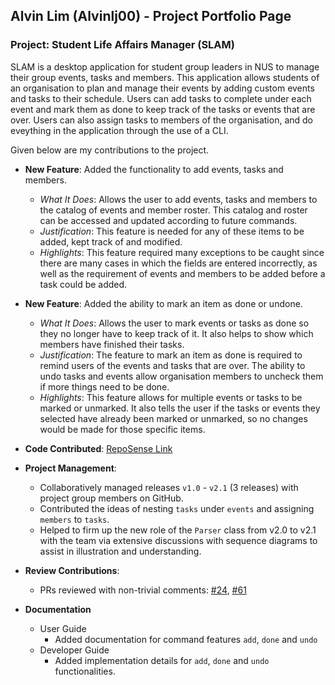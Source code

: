 ## Alvin Lim (Alvinlj00) - Project Portfolio Page

### Project: Student Life Affairs Manager (SLAM)
SLAM is a desktop application for student group leaders in NUS to manage their group events, tasks and members. This application allows students of an organisation to plan and manage their events by adding custom events and tasks to their schedule. Users can add tasks to complete under each event and mark them as done to keep track of the tasks or events that are over. Users can also assign tasks to members of the organisation, and do eveything in the application through the use of a CLI.

Given below are my contributions to the project.

- **New Feature**: Added the functionality to add events, tasks and members. 
  - _What It Does_: Allows the user to add events, tasks and members to the catalog of events and member roster. This catalog and roster can be accessed and updated according to future commands. 
  - _Justification_: This feature is needed for any of these items to be added, kept track of and modified. 
  - _Highlights_: This feature required many exceptions to be caught since there are many cases in which the fields are entered incorrectly, as well as the requirement of events and members to be added before a task could be added.


- **New Feature**: Added the ability to mark an item as done or undone. 
  - _What It Does_: Allows the user to mark events or tasks as done so they no longer have to keep track of it. It also helps to show which members have finished their tasks. 
  - _Justification_: The feature to mark an item as done is required to remind users of the events and tasks that are over. The ability to undo tasks and events allow organisation members to uncheck them if more things need to be done. 
  - _Highlights_: This feature allows for multiple events or tasks to be marked or unmarked. It also tells the user if the tasks or events they selected have already been marked or unmarked, so no changes would be made for those specific items.


- **Code Contributed**: [RepoSense Link](https://nus-cs2113-ay2122s1.github.io/tp-dashboard/?search=&sort=groupTitle&sortWithin=title&timeframe=commit&mergegroup=&groupSelect=groupByRepos&breakdown=true&checkedFileTypes=docs~functional-code~test-code~other&since=2021-09-25&tabOpen=true&tabType=authorship&tabAuthor=Alvinlj00&tabRepo=AY2122S1-CS2113T-W12-3%2Ftp%5Bmaster%5D&authorshipIsMergeGroup=false&authorshipFileTypes=docs~functional-code~test-code&authorshipIsBinaryFileTypeChecked=false)


- **Project Management**:
  - Collaboratively managed releases `v1.0` - `v2.1` (3 releases) with project group members on GitHub.
  - Contributed the ideas of nesting `tasks` under `events` and assigning `members` to `tasks`. 
  - Helped to firm up the new role of the `Parser` class from v2.0 to v2.1 with the team via extensive discussions with sequence diagrams to assist in illustration and understanding.
  

- **Review Contributions**:
  - PRs reviewed with non-trivial comments: [#24](https://github.com/AY2122S1-CS2113T-W12-3/tp/pull/24), [#61](https://github.com/AY2122S1-CS2113T-W12-3/tp/pull/61)


- **Documentation**
  - User Guide
    - Added documentation for command features `add`, `done` and `undo`
  - Developer Guide
    - Added implementation details for `add`, `done` and `undo` functionalities. 